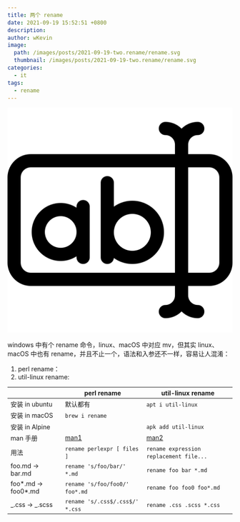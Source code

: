 ```yaml
---
title: 两个 rename
date: 2021-09-19 15:52:51 +0800
description:
author: wKevin
image:
  path: /images/posts/2021-09-19-two.rename/rename.svg
  thumbnail: /images/posts/2021-09-19-two.rename/rename.svg
categories:
  - it
tags:
  - rename
---
```


![](/images/posts/2021-09-19-two.rename/rename.svg)

windows 中有个 rename 命令，linux、macOS 中对应 mv，但其实 linux、macOS 中也有 rename，并且不止一个，语法和入参还不一样，容易让人混淆：

1. perl rename：
2. util-linux rename:

|                     | perl rename                     | util-linux rename                       |
| ------------------- | ------------------------------- | --------------------------------------- |
| 安装 in ubuntu      | 默认都有                        | `apt i util-linux`                      |
| 安装 in macOS       | `brew i rename`                 |
| 安装 in Alpine      |                                 | `apk add util-linux`                    |
| man 手册            | [man1][]                        | [man2][]                                |
| 用法                | `rename perlexpr [ files ]`     | `rename expression replacement file...` |
| foo.md -> bar.md    | `rename 's/foo/bar/' *.md`      | `rename foo bar *.md`                   |
| foo*.md -> foo0*.md | `rename 's/foo/foo0/' foo*.md`  | `rename foo foo0 foo*.md`               |
| _.css -> _.scss     | `rename 's/.css$/.css$/' *.css` | `rename .css .scss *.css`               |

[man1]: https://manpages.debian.org/stretch/rename/file-rename.1p.en.html
[man2]: https://manpages.debian.org/stretch/util-linux/rename.ul.1.en.html
